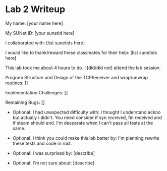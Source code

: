 Lab 2 Writeup
=============

My name: [your name here]

My SUNet ID: [your sunetid here]

I collaborated with: [list sunetids here]

I would like to thank/reward these classmates for their help: [list sunetids here]

This lab took me about 4 hours to do. I [did/did not] attend the lab session.

Program Structure and Design of the TCPReceiver and wrap/unwrap routines:
[]

Implementation Challenges:
[]

Remaining Bugs:
[]

- Optional: I had unexpected difficulty with:
I thought I understand ackno but actually i didn't. You need consider if
syn received, fin received and if steam should end. I'm desperate when
I can't pass all tests at the same.

- Optional: I think you could make this lab better by:
I'm planning rewrite these tests and code in rust.

- Optional: I was surprised by: [describe]

- Optional: I'm not sure about: [describe]
